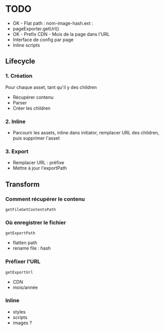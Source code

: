 # TODO

- OK - Flat path : nom-image-hash.ext : 
- pageExporter.getUrl()
- OK - Prefix CDN - Mois de la page dans l'URL
- Interface de config par page
- Inline scripts


## Lifecycle

### 1. Création
Pour chaque asset, tant qu'il y des children
- Récupérer contenu
- Parser
- Créer les children

### 2. Inline
- Parcourir les assets, inline dans initiator, remplacer URL des children, puis supprimer l'asset

### 3. Export
- Remplacer URL : préfixe
- Mettre à jour l'exportPath


## Transform

### Comment récupérer le contenu
``getFileGetContentsPath``

### Où enregistrer le fichier
``getExportPath``

- flatten path
- rename file : hash

### Préfixer l'URL
``getExportUrl``

- CDN
- mois/année

### Inline
- styles
- scripts
- images ?